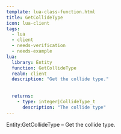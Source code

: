 ```yaml
---
template: lua-class-function.html
title: GetCollideType
icon: lua-client
tags:
  - lua
  - client
  - needs-verification
  - needs-example
lua:
  library: Entity
  function: GetCollideType
  realm: client
  description: "Get the collide type."
  
  
  returns:
    - type: integer|CollideType_t
      description: "The collide type"
---
```


<div class="lua__search__keywords">
Entity:GetCollideType &#x2013; Get the collide type.
</div>
